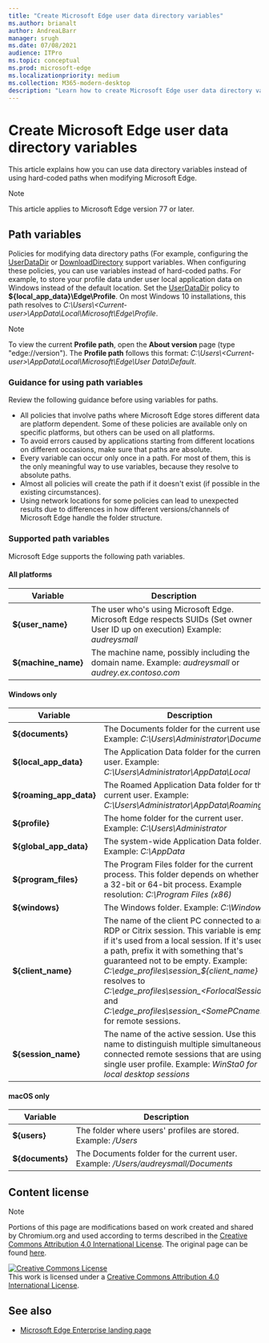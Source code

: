 ```yaml
---
title: "Create Microsoft Edge user data directory variables"
ms.author: brianalt
author: AndreaLBarr
manager: srugh
ms.date: 07/08/2021
audience: ITPro
ms.topic: conceptual
ms.prod: microsoft-edge
ms.localizationpriority: medium
ms.collection: M365-modern-desktop
description: "Learn how to create Microsoft Edge user data directory variables"
---
```


# Create Microsoft Edge user data directory variables

This article explains how you can use data directory variables instead of using hard-coded paths when modifying Microsoft Edge.

>[!NOTE]
>This article applies to Microsoft Edge version 77 or later.
## Path variables

Policies for modifying data directory paths (For example, configuring the [UserDataDir](microsoft-edge-policies.md#userdatadir) or [DownloadDirectory](microsoft-edge-policies.md#downloaddirectory) support variables. When configuring these policies, you can use variables instead of hard-coded paths. For example, to store your profile data under user local application data on Windows instead of the default location. Set the [UserDataDir](microsoft-edge-policies.md#userdatadir) policy to **${local_app_data}\Edge\Profile**. On most Windows 10 installations, this path resolves to *C:\Users\\&lt;Current-user&gt;\AppData\Local\Microsoft\Edge\Profile*.

>[!NOTE]
>To view the current  **Profile path**, open the **About version** page (type "edge://version"). The **Profile path** follows this format: *C:\Users\\&lt;Current-user&gt;\AppData\Local\Microsoft\Edge\User Data\Default*.

### Guidance for using path variables

Review the following guidance before using variables for paths.

- All policies that involve paths where Microsoft Edge stores different data are platform dependent. Some of these policies are available only on specific platforms, but others can be used on all platforms.
- To avoid errors caused by applications starting from different locations on different occasions, make sure that paths are absolute.
- Every variable can occur only once in a path. For most of them, this is the only meaningful way to use variables, because they resolve to absolute paths.
- Almost all policies will create the path if it doesn't exist (if possible in the existing circumstances).
- Using network locations for some policies can lead to unexpected results due to differences in how different versions/channels of Microsoft Edge handle the folder structure.

### Supported path variables

Microsoft Edge supports the following path variables.

#### All platforms

| Variable | Description |
| --- | --- |
| **${user_name}** | The user who's using Microsoft Edge. Microsoft Edge respects SUIDs (Set owner User ID up on execution) Example: *audreysmall* |
| **${machine_name}** | The machine name, possibly including the domain name. Example: *audreysmall* or *audrey.ex.contoso.com* |

#### Windows only

| Variable | Description |
| --- | --- |
| **${documents}** | The Documents folder for the current user. Example: *C:\Users\Administrator\Documents* |
|**${local_app_data}** | The Application Data folder for the current user. Example: *C:\Users\Administrator\AppData\Local* |
|**${roaming_app_data}** | The Roamed Application Data folder for the current user. Example: *C:\Users\Administrator\AppData\Roaming* |
| **${profile}** | The home folder for the current user. Example: *C:\Users\Administrator* |
| **${global_app_data}** | The system-wide Application Data folder. Example: *C:\AppData* |
| **${program_files}** | The Program Files folder for the current process. This  folder  depends on whether it's a 32-bit or 64-bit process. Example resolution: *C:\Program Files (x86)* |
| **${windows}** | The Windows folder. Example: *C:\Windows* |
| **${client_name}** | The name of the client PC connected to an RDP or Citrix session. This variable is empty if it's used from a local session. If it's used in a path, prefix it with something that's guaranteed not to be empty. Example: *C:\edge_profiles\session_${client_name}* resolves to *C:\edge_profiles\session_&lt;ForlocalSessions&gt;* and *C:\edge_profiles\session_&lt;SomePCname&gt;* for remote sessions. |
| **${session_name}** | The name of the active session. Use this name to distinguish multiple simultaneously connected remote sessions that are using a single user profile. Example: *WinSta0 for local desktop sessions* |

#### macOS only

| Variable | Description |
| --- | --- |
| **${users}** | The folder where users' profiles are stored. Example: */Users* |
| **${documents}** | The Documents folder for the current user. Example: */Users/audreysmall/Documents* |

## Content license

>[!NOTE]
>Portions of this page are modifications based on work created and shared by Chromium.org and used according to terms  described in the [Creative Commons Attribution 4.0 International License](http://creativecommons.org/licenses/by/4.0/). The original page can be found [here](https://www.chromium.org/administrators/policy-list-3/user-data-directory-variables).
  
<a rel="license" href="http://creativecommons.org/licenses/by/4.0/"><img alt="Creative Commons License" style="border-width:0" src="https://i.creativecommons.org/l/by/4.0/88x31.png" /></a><br/>This work is licensed under a <a rel="license" href="http://creativecommons.org/licenses/by/4.0/">Creative Commons Attribution 4.0 International License</a>.
## See also

- [Microsoft Edge Enterprise landing page](https://aka.ms/EdgeEnterprise)
